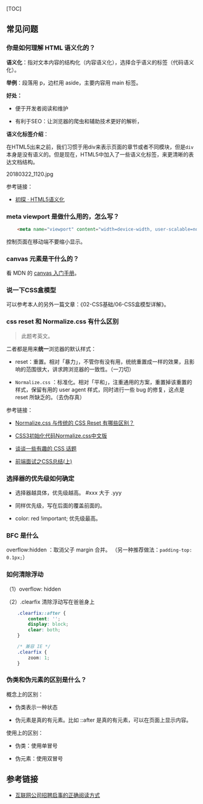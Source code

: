 [TOC]

## 常见问题

### 你是如何理解 HTML 语义化的？

**语义化**：指对文本内容的结构化（内容语义化），选择合乎语义的标签（代码语义化）。

**举例**：段落用 p，边栏用 aside，主要内容用 main 标签。

**好处：**

- 便于开发者阅读和维护

- 有利于SEO：让浏览器的爬虫和辅助技术更好的解析，

**语义化标签介绍**：

在HTML5出来之前，我们习惯于用div来表示页面的章节或者不同模块，但是`div`本身是没有语义的。但是现在，HTML5中加入了一些语义化标签，来更清晰的表达文档结构。

20180322_1120.jpg

参考链接：

- [初探 · HTML5语义化](https://zhuanlan.zhihu.com/p/32570423)

### meta viewport 是做什么用的，怎么写？

```html
 	<meta name="viewport" content="width=device-width, user-scalable=no, initial-scale=1.0, maximum-scale=1.0, minimum-scale=1.0">
```

控制页面在移动端不要缩小显示。

### canvas 元素是干什么的？

看 MDN 的 [canvas 入门手册](https://developer.mozilla.org/zh-CN/docs/Web/API/Canvas_API)。

### 说一下CSS盒模型

可以参考本人的另外一篇文章：《02-CSS基础/06-CSS盒模型详解》。

### css reset 和 Normalize.css 有什么区别

> 此题考英文。

二者都是用来**统一**浏览器的默认样式：

- reset：重置。相对「暴力」，不管你有没有用，统统重置成一样的效果，且影响的范围很大，讲求跨浏览器的一致性。（一刀切）

- `Normalize.css` ：标准化。相对「平和」，注重通用的方案，重置掉该重置的样式，保留有用的 user agent 样式，同时进行一些 bug 的修复，这点是 reset 所缺乏的。（去伪存真）

参考链接：

- [Normalize.css 与传统的 CSS Reset 有哪些区别？](https://p.baidu.com/question/ab496162636234613761335c00)

- [CSS3初始化代码Normalize.css中文版](http://www.bbsxiaomi.com/html_css/html5_css3/177.html)

- [谈谈一些有趣的 CSS 话题](https://github.com/chokcoco/iCSS)

- [前端面试之CSS总结(上)](https://segmentfault.com/a/1190000006890725)


### 选择器的优先级如何确定

- 选择器越具体，优先级越高。 #xxx 大于 .yyy

- 同样优先级，写在后面的覆盖前面的。

- color: red !important; 优先级最高。


### BFC 是什么


overflow:hidden ：取消父子 margin 合并。 （另一种推荐做法：`padding-top: 0.1px;`）


### 如何清除浮动

（1）overflow: hidden

（2）.clearfix 清除浮动写在爸爸身上

```css
    .clearfix::after {
        content: '';
        display: block;
        clear: both;
    }

    /* 兼容 IE */
    .clearfix {
        zoom: 1;
    }
```

### 伪类和伪元素的区别是什么？

概念上的区别：

- 伪类表示一种状态

- 伪元素是真的有元素。比如 ::after 是真的有元素，可以在页面上显示内容。

使用上的区别：

- 伪类：使用单冒号

- 伪元素：使用双冒号

## 参考链接

- [互联网公司招聘启事的正确阅读方式](https://zhuanlan.zhihu.com/p/33998813)


